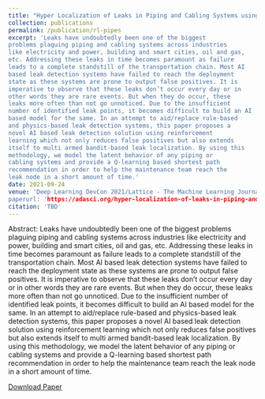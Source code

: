 ```yaml
---
title: "Hyper Localization of Leaks in Piping and Cabling Systems using Reinforcement Learning"
collection: publications
permalink: /publication/rl-pipes
excerpt: 'Leaks have undoubtedly been one of the biggest
problems plaguing piping and cabling systems across industries
like electricity and power, building and smart cities, oil and gas,
etc. Addressing these leaks in time becomes paramount as failure
leads to a complete standstill of the transportation chain. Most AI
based leak detection systems have failed to reach the deployment
state as these systems are prone to output false positives. It is
imperative to observe that these leaks don’t occur every day or in
other words they are rare events. But when they do occur, these
leaks more often than not go unnoticed. Due to the insufficient
number of identified leak points, it becomes difficult to build an AI
based model for the same. In an attempt to aid/replace rule-based
and physics-based leak detection systems, this paper proposes a
novel AI based leak detection solution using reinforcement
learning which not only reduces false positives but also extends
itself to multi armed bandit-based leak localization. By using this
methodology, we model the latent behavior of any piping or
cabling systems and provide a Q-learning based shortest path
recommendation in order to help the maintenance team reach the
leak node in a short amount of time.'
date: 2021-09-24
venue: 'Deep Learning DevCon 2021/Lattice - The Machine Learning Journal
paperurl: 'https://adasci.org/hyper-localization-of-leaks-in-piping-and-cabling-systems-using-reinforcement-learning/'
citation: 'TBD'
---
```


Abstract: Leaks have undoubtedly been one of the biggest
problems plaguing piping and cabling systems across industries
like electricity and power, building and smart cities, oil and gas,
etc. Addressing these leaks in time becomes paramount as failure
leads to a complete standstill of the transportation chain. Most AI
based leak detection systems have failed to reach the deployment
state as these systems are prone to output false positives. It is
imperative to observe that these leaks don’t occur every day or in
other words they are rare events. But when they do occur, these
leaks more often than not go unnoticed. Due to the insufficient
number of identified leak points, it becomes difficult to build an AI
based model for the same. In an attempt to aid/replace rule-based
and physics-based leak detection systems, this paper proposes a
novel AI based leak detection solution using reinforcement
learning which not only reduces false positives but also extends
itself to multi armed bandit-based leak localization. By using this
methodology, we model the latent behavior of any piping or
cabling systems and provide a Q-learning based shortest path
recommendation in order to help the maintenance team reach the
leak node in a short amount of time.

[Download Paper](../files/Hyper_Localization_of_Leaks_in_Piping_and_Cabling_Systems_using_Reinforcement_Learning.pdf)
